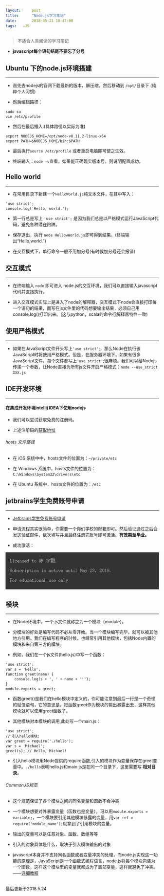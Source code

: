 ```yaml
---
layout:     post
title:      "Node.js学习笔记"
date:       2018-05-21 10:47:00
tags:   ๑JS
---
```


> 不适合人类阅读的学习笔记

- **javascript每个语句结尾不要忘了分号**

## Ubuntu 下的node.js环境搭建
---

- 首先去nodejs的官网下载最新的版本，解压缩。然后移动到 `/opt/`目录下 (纯粹个人习惯)

- 然后编辑路径：
```
sudo su
vim /etc/profile
```

- 然后在最后插入:(具体路径以实际为准)
```
export NODEJS_HOME=/opt/node-v8.11.2-linux-x64
export PATH=$NODEJS_HOME/bin:$PATH
```

- 最后执行`source /etc/profile` 或者重启电脑即可使之生效。

- 终端输入：`node -v`查看，如果能正确现实版本号，则说明配置成功。


## Hello world
---

- 在常用目录下新建一个`HelloWorld.js`纯文本文件，在其中写入：
```
'use strict';
console.log('Hello, world.');
```

- 第一行总是写上 `'use strict';` 是因为我们总是以严格模式运行JavaScript代码，避免各种潜在陷阱。

- 保存退出，执行 `node HellowWorld.js`即可得到结果。(终端输出“Hello,world.”)

- 在交互模式下，单行命令一般不用加分号(有时候加分号还会报错)

## 交互模式
---

- 在终端输入 `node` 即可进入 node.js的交互环境，我们可以直接输入javascript代码并直接执行。

- 进入交互模式实际上是进入了node的解释器，交互模式下node会直接打印每一个语句的结果，而写在js文件里的代码想要输出结果，必须自己用console.log()打印出来。(这与python，scala的命令行解释器特性一致)

## 使用严格模式
---

- 如果在JavaScript文件开头写上`'use strict'`;，那么Node在执行该JavaScript时将使用严格模式。但是，在服务器环境下，如果有很多JavaScript文件，每个文件都写上`'use strict'`;很麻烦。我们可以给Nodejs传递一个参数，让Node直接为所有js文件开启严格模式：`node --use_strict XXX.js`

## IDE开发环境
---

#### 在集成开发环境intellij IDEA下使用nodejs

- 我们可以尝试获取免费的注册码。

- 上述注册码的[获取地址](http://idea.lanyus.com/)


###### hosts 文件路径

- 在 iOS 系统中中，hosts文件的位置为：`~/private/etc`

- 在 Windows 系统中，hosts文件的位置为：`C:\Windows\System32\drivers\etc`

- 在 Ubuntu 系统中，hosts文件的位置为：`/etc`

## jetbrains学生免费账号申请
---

- [Jetbrains学生免费账号申请](https://sales.jetbrains.com/hc/zh-cn/articles/207154369-%E5%AD%A6%E7%94%9F%E6%8E%88%E6%9D%83%E7%94%B3%E8%AF%B7%E6%96%B9%E5%BC%8F)

- 申请流程其实很简单，你需要一个你们学校的邮箱即可。然后验证通过之后会发送验证邮件，依次填写并且最终注册完账号即可激活。**有效期至毕业。**

- 成功激活：

![](/images/node.js/info.png)


## 模块
---

- 在Node环境中，一个.js文件就称之为一个模块（module）。

- 分模块的好处是编写代码不必从零开始。当一个模块编写完毕，就可以被其他地方引用。我们在编写程序的时候，也经常引用其他模块，包括Node内置的模块和来自第三方的模块。

- 例如，我们在一个js文件(hello.js)中写一个函数：
```
'use strict';
var s = 'Hello';
function greet(name) {
    console.log(s + ', ' + name + '!');
}
module.exports = greet;
```
- 函数greet()是我们在hello模块中定义的，你可能注意到最后一行是一个奇怪的赋值语句，它的意思是，把函数greet作为模块的输出暴露出去，这样其他模块就可以使用greet函数了。

- 其他模块对本模块的调用,此处写一个main.js：
```
'use strict';
// 引入hello模块:
var greet = require('./hello');
var s = 'Michael';
greet(s); // Hello, Michael!
```

- 引入hello模块用Node提供的require函数,引入的模块作为变量保存在greet变量中。`./hello`表明hello.js和main.js是在同一个目录下，这里需要写 **相对目录**。

###### CommonJS规范

- 这个规范保证了各个模块之间的同名变量和函数不会冲突

- 一个模块想要对外暴露变量（函数也是变量），可以用`module.exports = variable;`，一个模块要引用其他模块暴露的变量，用`var ref = require('module_name');`就拿到了引用模块的变量。

- 输出的变量可以是任意对象、函数、数组等等

- 引入的对象具体是什么，取决于引入模块输出的对象

- javascript本身并不支持同名函数或者变量冲突的处理，而node.js实现这一功能的原理是，JavaScript是一个函数式编程语言，node.js将每个模块包装为一个函数，这样这个模块里的变量就都成为了局部变量，这样就避免了冲突。——[详细教程](https://www.liaoxuefeng.com/wiki/001434446689867b27157e896e74d51a89c25cc8b43bdb3000/001434502419592fd80bbb0613a42118ccab9435af408fd000)

<br>
最后更新于2018.5.24
